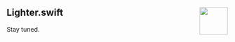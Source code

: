 <h2>Lighter.swift
  <img src="https://zeezide.com/img/lighter/Lighter256.png"
       align="right" width="64" height="64" />
</h2>

Stay tuned.
